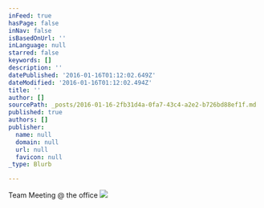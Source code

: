 ```yaml
---
inFeed: true
hasPage: false
inNav: false
isBasedOnUrl: ''
inLanguage: null
starred: false
keywords: []
description: ''
datePublished: '2016-01-16T01:12:02.649Z'
dateModified: '2016-01-16T01:12:02.494Z'
title: ''
author: []
sourcePath: _posts/2016-01-16-2fb31d4a-0fa7-43c4-a2e2-b726bd88ef1f.md
published: true
authors: []
publisher:
  name: null
  domain: null
  url: null
  favicon: null
_type: Blurb

---
```

Team Meeting @ the office
![](https://s3-us-west-2.amazonaws.com/the-grid-img/p/95b233c88a38dd16214be05dadceaf8e0453099a.png)